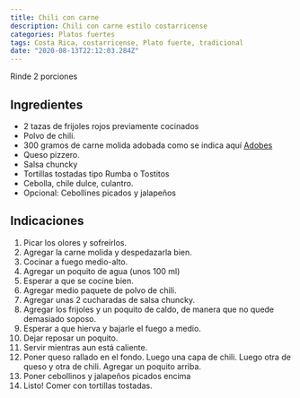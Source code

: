 ```yaml
---
title: Chili con carne
description: Chili con carne estilo costarricense
categories: Platos fuertes
tags: Costa Rica, costarricense, Plato fuerte, tradicional
date: "2020-08-13T22:12:03.284Z"
---
```


Rinde 2 porciones

## Ingredientes

- 2 tazas de frijoles rojos previamente cocinados
- Polvo de chili.
- 300 gramos de carne molida adobada como se indica aquí [Adobes](/Adobes/Adobes/)
- Queso pizzero.
- Salsa chuncky
- Tortillas tostadas tipo Rumba o Tostitos
- Cebolla, chile dulce, culantro.
- Opcional: Cebollines picados y jalapeños

## Indicaciones

1. Picar los olores y sofreírlos.
2. Agregar la carne molida y despedazarla bien.
3. Cocinar a fuego medio-alto.
4. Agregar un poquito de agua (unos 100 ml)
5. Esperar a que se cocine bien.
6. Agregar medio paquete de polvo de chili.
7. Agregar unas 2 cucharadas de salsa chuncky.
8. Agregar los frijoles y un poquito de caldo, de manera  que no quede demasiado soposo.
9. Esperar a que hierva y bajarle el fuego a medio.
10. Dejar reposar  un poquito.
11. Servir mientras aun está caliente.
12. Poner queso rallado en el fondo. Luego una capa de chili. Luego otra de queso y otra de chili. Agregar un poquito arriba.
13. Poner cebollinos y jalapeños picados encima
14. Listo! Comer con tortillas tostadas.
